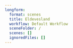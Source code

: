 ```yaml
---
longform:
  format: scenes
  title: Eldevesland
  workflow: Default Workflow
  sceneFolder: /
  scenes: []
  ignoredFiles: []
---
```

